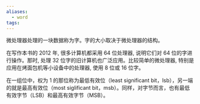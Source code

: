 ```yaml
---
aliases:
  - word
tags:
---
```

微处理器处理的一块数据称为字。字的大小取决于微处理器的结构。

在写作本书的 2012 年, 很多计算机都采用 64 位处理器, 说明它们对 64 位的字进行操作。那时, 处理 32 位字的旧计算机也广泛应用。比较简单的微处理器, 特别是应用在烤面包机等小设备中的处理器, 使用 8 位或 16 位字。

在一组位中，权为 1 的那位称为最低有效位（least significant bit，lsb），另一端的就是最高有效位（most siglificant bit，msb）。同样，对字节而言，也有最低有效字节（LSB）和最高有效字节（MSB）。